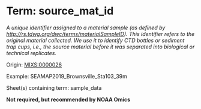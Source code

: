 # Term: source_mat_id

*A unique identifier assigned to a material sample (as defined by http://rs.tdwg.org/dwc/terms/materialSampleID). This identifier refers to the original material collected. We use it to identify CTD bottles or sediment trap cups, i.e., the source material before it was separated into biological or technical replicates.*

Origin: [MIXS:0000026](https://w3id.org/mixs/0000026)

Example: SEAMAP2019_Brownsville_Sta103_39m

Sheet(s) containing term: sample_data

**Not required, but recommended by NOAA Omics**